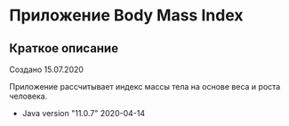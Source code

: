 # Приложение Body Mass Index

## Краткое описание

Создано 15.07.2020

Приложение рассчитывает индекс массы тела на основе веса и роста человека.


* Java version "11.0.7" 2020-04-14


